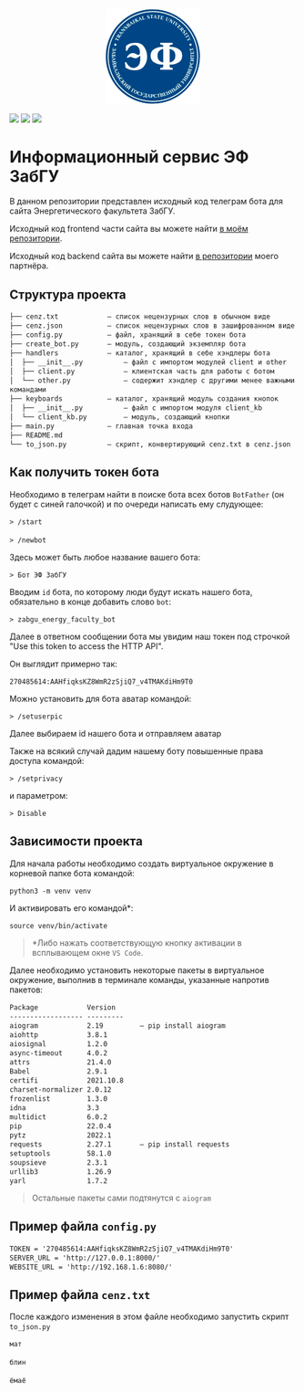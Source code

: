 <p align="center" width="100%">
    <img width="33%" src="https://raw.githubusercontent.com/LevasyukDY/EnergyFacultyWebsite/main/src/assets/logo.png"> 
</p>

![](https://img.shields.io/github/languages/code-size/LevasyukDY/EnergyFacultyTelegramBot) 
![](https://img.shields.io/github/commit-activity/w/LevasyukDY/EnergyFacultyTelegramBot)
![](https://img.shields.io/github/last-commit/LevasyukDY/EnergyFacultyTelegramBot)

# Информационный сервис ЭФ ЗабГУ

В данном репозитории представлен исходный код телеграм бота для сайта Энергетического факультета ЗабГУ.

Исходный код frontend части сайта вы можете найти [в моём репозитории](https://github.com/LevasyukDY/EnergyFacultyWebsite).

Исходный код backend сайта вы можете найти [в репозитории](https://github.com/TseplyaevAF/energy_faculty) моего партнёра.

## Структура проекта

```
├── cenz.txt            – список нецензурных слов в обычном виде
├── cenz.json           – список нецензурных слов в зашифрованном виде
├── config.py           – файл, хранящий в себе токен бота
├── create_bot.py       – модуль, создающий экземпляр бота
├── handlers            – каталог, хранящий в себе хэндлеры бота
│  ├── __init__.py          – файл с импортом модулей client и other
│  ├── client.py            – клиентская часть для работы с ботом
│  └── other.py             – содержит хэндлер с другими менее важными командами
├── keyboards           – каталог, хранящий модуль создания кнопок
│  ├── __init__.py          – файл с импортом модуля client_kb
│  └── client_kb.py         – модуль, создающий кнопки
├── main.py             – главная точка входа
├── README.md
└── to_json.py          – скрипт, конвертирующий cenz.txt в cenz.json
```

## Как получить токен бота

Необходимо в телеграм найти в поиске бота всех ботов ```BotFather``` (он будет с синей галочкой) и по очереди написать ему слудующее:

```
> /start

> /newbot
```

Здесь может быть любое название вашего бота:
```
> Бот ЭФ ЗабГУ
```

Вводим ```id``` бота, по которому люди будут искать нашего бота, обязательно в конце добавить слово ```bot```:
```
> zabgu_energy_faculty_bot 
```

Далее в ответном сообщении бота мы увидим наш токен под строчкой "Use this token to access the HTTP API".

Он выглядит примерно так:
```
270485614:AAHfiqksKZ8WmR2zSjiQ7_v4TMAKdiHm9T0
```

Можно установить для бота аватар командой:
```
> /setuserpic
```

Далее выбираем id нашего бота и отправляем аватар

Также на всякий случай дадим нашему боту повышенные права доступа командой:
```
> /setprivacy
```
и параметром:
```
> Disable
```


## Зависимости проекта

Для начала работы необходимо создать виртуальное окружение в корневой папке бота командой:

```
python3 -m venv venv
```

И активировать его командой*:

```
source venv/bin/activate
```

> *Либо нажать соответствующую кнопку активации в всплывающем окне ```VS Code```.

Далее необходимо установить некоторые пакеты в виртуальное окружение, выполнив в терминале команды, указанные напротив пакетов:

```
Package            Version
------------------ ---------
aiogram            2.19         – pip install aiogram
aiohttp            3.8.1
aiosignal          1.2.0
async-timeout      4.0.2
attrs              21.4.0
Babel              2.9.1
certifi            2021.10.8
charset-normalizer 2.0.12
frozenlist         1.3.0
idna               3.3
multidict          6.0.2
pip                22.0.4
pytz               2022.1
requests           2.27.1       – pip install requests
setuptools         58.1.0
soupsieve          2.3.1
urllib3            1.26.9
yarl               1.7.2
```
> Остальные пакеты сами подтянутся с ```aiogram```


## Пример файла ```config.py```

```
TOKEN = '270485614:AAHfiqksKZ8WmR2zSjiQ7_v4TMAKdiHm9T0'
SERVER_URL = 'http://127.0.0.1:8000/'
WEBSITE_URL = 'http://192.168.1.6:8080/'

```

## Пример файла ```cenz.txt```

После каждого изменения в этом файле необходимо запустить скрипт ```to_json.py```

```
мат

блин

ёмаё

```